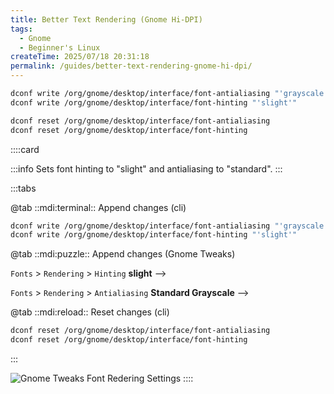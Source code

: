 ```yaml
---
title: Better Text Rendering (Gnome Hi-DPI)
tags:
  - Gnome
  - Beginner's Linux
createTime: 2025/07/18 20:31:18
permalink: /guides/better-text-rendering-gnome-hi-dpi/
---
```


```bash
dconf write /org/gnome/desktop/interface/font-antialiasing "'grayscale'"
dconf write /org/gnome/desktop/interface/font-hinting "'slight'"
```

```bash
dconf reset /org/gnome/desktop/interface/font-antialiasing
dconf reset /org/gnome/desktop/interface/font-hinting
```

::::card

:::info Sets font hinting to "slight" and antialiasing to "standard".
:::

:::tabs

@tab ::mdi:terminal:: Append changes (cli)

```bash
dconf write /org/gnome/desktop/interface/font-antialiasing "'grayscale'"
dconf write /org/gnome/desktop/interface/font-hinting "'slight'"
```

@tab ::mdi:puzzle:: Append changes (Gnome Tweaks)

`Fonts` > `Rendering` > `Hinting` **slight** -->

`Fonts` > `Rendering` > `Antialiasing` **Standard Grayscale** -->

@tab ::mdi:reload:: Reset changes (cli)

```bash
dconf reset /org/gnome/desktop/interface/font-antialiasing
dconf reset /org/gnome/desktop/interface/font-hinting
```

:::

![Gnome Tweaks Font Redering Settings](./assets/gnome-tweaks-font-rendering-settings.png)
::::
